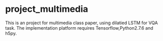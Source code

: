 # project_multimedia
This is an project for multimedia class paper, using dilatied LSTM for VQA task.
The implementation platform requires Tensorflow,Python2.7.6 and h5py.
